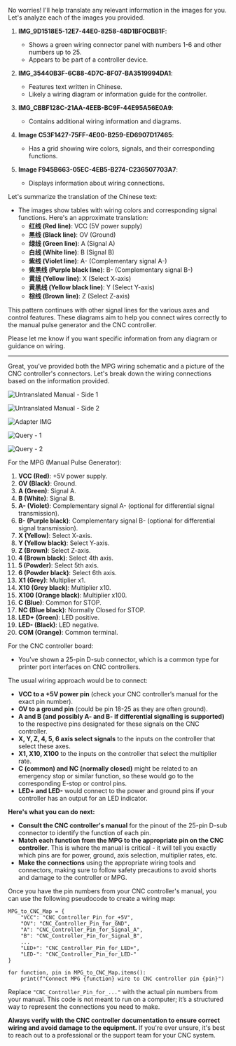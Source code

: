 No worries! I'll help translate any relevant information in the images for you. Let's analyze each of the images you provided.

1. **IMG_9D1518E5-12E7-44E0-8258-48D1BF0CBB1F**:
   - Shows a green wiring connector panel with numbers 1-6 and other numbers up to 25.
   - Appears to be part of a controller device.

2. **IMG_35440B3F-6C88-4D7C-8F07-BA3519994DA1**:
   - Features text written in Chinese.
   - Likely a wiring diagram or information guide for the controller.

3. **IMG_CBBF128C-21AA-4EEB-BC9F-44E95A56E0A9**:
   - Contains additional wiring information and diagrams.

4. **Image C53F1427-75FF-4E00-B259-ED6907D17465**:
   - Has a grid showing wire colors, signals, and their corresponding functions.

5. **Image F945B663-05EC-4EB5-B274-C236507703A7**:
   - Displays information about wiring connections.

Let's summarize the translation of the Chinese text:

- The images show tables with wiring colors and corresponding signal functions. Here's an approximate translation:
  - **红线 (Red line)**: VCC (5V power supply)
  - **黑线 (Black line)**: OV (Ground)
  - **绿线 (Green line)**: A (Signal A)
  - **白线 (White line)**: B (Signal B)
  - **紫线 (Violet line)**: A- (Complementary signal A-)
  - **紫黑线 (Purple black line)**: B- (Complementary signal B-)
  - **黄线 (Yellow line)**: X (Select X-axis)
  - **黄黑线 (Yellow black line)**: Y (Select Y-axis)
  - **棕线 (Brown line)**: Z (Select Z-axis)

This pattern continues with other signal lines for the various axes and control features. These diagrams aim to help you connect wires correctly to the manual pulse generator and the CNC controller.

Please let me know if you want specific information from any diagram or guidance on wiring.

---

Great, you've provided both the MPG wiring schematic and a picture of the CNC controller's connectors. Let's break down the wiring connections based on the information provided.

![Untranslated Manual - Side 1](/images/IMG_35440B3F-6C88-4D7C-8F07-BA3519994DA1.jpeg)

![Untranslated Manual - Side 2](/images/IMG_CBBF128C-21AA-4EEB-BC9F-44E95A56E0A9.jpeg)

![Adapter IMG](/images/IMG_9D1518E5-12E7-44E0-8258-48D1BF0CBB1F.jpeg)

![Query - 1](/images/IMG_2195.png)

![Query - 2](/images/IMG_2202.png)

For the MPG (Manual Pulse Generator):

1. **VCC (Red)**: +5V power supply.
2. **OV (Black)**: Ground.
3. **A (Green)**: Signal A.
4. **B (White)**: Signal B.
5. **A- (Violet)**: Complementary signal A- (optional for differential signal transmission).
6. **B- (Purple black)**: Complementary signal B- (optional for differential signal transmission).
7. **X (Yellow)**: Select X-axis.
8. **Y (Yellow black)**: Select Y-axis.
9. **Z (Brown)**: Select Z-axis.
10. **4 (Brown black)**: Select 4th axis.
11. **5 (Powder)**: Select 5th axis.
12. **6 (Powder black)**: Select 6th axis.
13. **X1 (Grey)**: Multiplier x1.
14. **X10 (Grey black)**: Multiplier x10.
15. **X100 (Orange black)**: Multiplier x100.
16. **C (Blue)**: Common for STOP.
17. **NC (Blue black)**: Normally Closed for STOP.
18. **LED+ (Green)**: LED positive.
19. **LED- (Black)**: LED negative.
20. **COM (Orange)**: Common terminal.

For the CNC controller board:

- You’ve shown a 25-pin D-sub connector, which is a common type for printer port interfaces on CNC controllers.

The usual wiring approach would be to connect:

- **VCC to a +5V power pin** (check your CNC controller’s manual for the exact pin number).
- **OV to a ground pin** (could be pin 18-25 as they are often ground).
- **A and B (and possibly A- and B- if differential signalling is supported)** to the respective pins designated for these signals on the CNC controller.
- **X, Y, Z, 4, 5, 6 axis select signals** to the inputs on the controller that select these axes.
- **X1, X10, X100** to the inputs on the controller that select the multiplier rate.
- **C (common) and NC (normally closed)** might be related to an emergency stop or similar function, so these would go to the corresponding E-stop or control pins.
- **LED+ and LED-** would connect to the power and ground pins if your controller has an output for an LED indicator.

**Here's what you can do next:**

- **Consult the CNC controller's manual** for the pinout of the 25-pin D-sub connector to identify the function of each pin.
- **Match each function from the MPG to the appropriate pin on the CNC controller**. This is where the manual is critical - it will tell you exactly which pins are for power, ground, axis selection, multiplier rates, etc.
- **Make the connections** using the appropriate wiring tools and connectors, making sure to follow safety precautions to avoid shorts and damage to the controller or MPG.

Once you have the pin numbers from your CNC controller's manual, you can use the following pseudocode to create a wiring map:

```plaintext
MPG_to_CNC_Map = {
    "VCC": "CNC_Controller_Pin_for_+5V",
    "OV": "CNC_Controller_Pin_for_GND",
    "A": "CNC_Controller_Pin_for_Signal_A",
    "B": "CNC_Controller_Pin_for_Signal_B",
    ...
    "LED+": "CNC_Controller_Pin_for_LED+",
    "LED-": "CNC_Controller_Pin_for_LED-"
}

for function, pin in MPG_to_CNC_Map.items():
    print(f"Connect MPG {function} wire to CNC controller pin {pin}")
```

Replace `"CNC_Controller_Pin_for_..."` with the actual pin numbers from your manual. This code is not meant to run on a computer; it’s a structured way to represent the connections you need to make.

**Always verify with the CNC controller documentation to ensure correct wiring and avoid damage to the equipment.** If you're ever unsure, it's best to reach out to a professional or the support team for your CNC system.